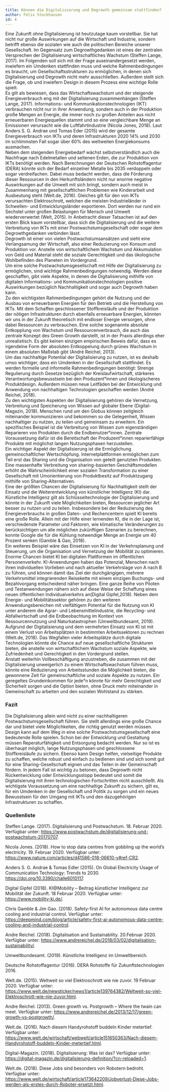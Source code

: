 ```yaml
---
title: Können die Digitalisierung und Degrowth gemeinsam stattfinden?
author: Felix Stockhausen
id: 4
---
```


Eine Zukunft ohne Digitalisierung ist heutzutage kaum vorstellbar. Sie hat nicht nur große Auswirkungen auf die Wirtschaft und Industrie, sondern betrifft ebenso die sozialen wie auch die politischen Bereiche unserer Gesellschaft. Im Gegensatz zum Degrowthgedanken ist eines der zentralen Versprechen der Digitalisierung wirtschaftliches Wachstum (Steffen Lange, 2017). Im Folgenden soll sich mit der Frage auseinandergesetzt werden, inwiefern ein Umdenken stattfinden muss und welche Rahmenbedingungen es braucht, um Gesellschaftsstrukturen zu ermöglichen, in denen sich Digitalisierung und Degrowth nicht mehr ausschließen. Außerdem stellt sich die Frage, ob und inwiefern Design in diesem Prozess eine wichtige Rolle spielt.  
Es gilt als bewiesen, dass das Wirtschaftswachstum und der steigende Energieverbrauch eng mit der Digitalisierung zusammenhängen (Steffen Lange, 2017). Informations- und Kommunikationstechnologien (IKT) verbrauchen nicht nur in ihrer Anwendung, sondern auch in der Produktion große Mengen an Energie, die immer noch zu großen Anteilen aus nicht erneuerbaren Energiequellen stammt und so eine vergleichbare Menge an Emissionen verursacht wie die Luftfahrtindustrie (Nicola Jones, 2018). Laut Anders S. G. Andrae und Tomas Eder (2015) wird der gesamte Energieverbrauch von IKTs und deren Infrastrukturen 2020 14% und 2030 im schlimmsten Fall sogar über 60% des weltweiten Energiekonsums ausmachen.  
Neben dem steigenden Energiebedarf wächst selbstverständlich auch die Nachfrage nach Edelmetallen und seltenen Erden, die zur Produktion von IKTs benötigt werden. Nach Berechnungen der Deutschen Rohstoffagentur (DERA) könnte sich der Bedarf einzelner Metalle bis 2035 verdoppeln oder sogar verdreifachen. Dabei muss bedacht werden, dass die Förderung dieser Ressourcen in den Herkunftsländern nicht nur enorme negative Auswirkungen auf die Umwelt mit sich bringt, sondern auch meist in Zusammenhang mit gesellschaftlichen Problemen wie Kinderarbeit und Ausbeutung steht (Welt.de, 2016). Gleiches gilt für den von IKTs verursachten Elektroschrott, welchen die meisten Industrieländer in Schwellen- und Entwicklungsländer exportieren. Dort werden nur rund ein Sechstel unter großen Belastungen für Mensch und Umwelt wiederverwertet (Welt, 2015).
In Anbetracht dieser Tatsachen ist auf den ersten Blick kaum vorstellbar, dass sich die Digitalisierung und die weitere Verbreitung von IKTs mit einer Postwachstumsgesellschaft oder sogar dem Degrowthgedanken verbinden lässt.  
Degrowth ist einer von vielen Postwachstumsansätzen und sieht eine Verlangsamung der Wirtschaft, also einer Reduzierung von Konsum und Produktion vor. Anstelle von wirtschaftlichem Wachstum und Akkumulation von Geld und Material steht die soziale Gerechtigkeit und das ökologische Wohlbefinden des Planeten im Vordergrund.  
Um eine solche Postwachstumsgesellschaft mit Hilfe der Digitalisierung zu ermöglichen, sind wichtige Rahmenbedingungen notwendig. Werden diese geschaffen, gibt viele Aspekte, in denen die Digitalisierung mithilfe von digitalen Informations- und Kommunikationstechnologien positive Auswirkungen bezüglich Nachhaltigkeit und sogar auch Degrowth haben kann.  
Zu den wichtigsten Rahmenbedingungen gehört die Nutzung und der Ausbau von erneuerbaren Energien für den Betrieb und die Herstellung von IKTs. Mit dem Schaffen geschlossener Stoffkreisläufe und der Produktion der nötigen Infrastrukturen durch ebenfalls erneuerbare Energien, könnten wir uns in der Zukunft theoretisch mit endloser Energie versorgen, ohne dabei Ressourcen zu verbrauchen.
Eine solche sogenannte absolute Entkopplung von Wachstum und Ressourcenverbrauch, die auch das zentrale Konzept des Green Growth darstellt, ist in der Praxis allerdings eher unrealistisch. Es gibt keinen einzigen empirischen Beweis dafür, dass es irgendeine Form der absoluten Entkoppelung durch grünes Wachstum in einem absoluten Maßstab gibt (André Reichel, 2013).  
Um das nachhaltige Potential der Digitalisierung zu nutzen, ist es deshalb umso wichtiger, dass ein Umdenken in der Gesellschaft stattfindet. Es werden formelle und informelle Rahmenbedingungen benötigt: Strenge Regulierung durch Gesetze bezüglich der Kreislaufwirtschaft, stärkeres Verantwortungsbewusstsein bei den Produzent°innen und ökologischeres Produktdesign. Außerdem müssen neue Leitfäden bei der Entwicklung und Anwendung von nachhaltigen Technologien geschaffen werden (André Reichel, 2018).  
Zu den wichtigsten Aspekten der Digitalisierung gehören die Vernetzung, Verbreitung und Speicherung von Wissen auf globaler Ebene (Digital-Magazin, 2018). Menschen rund um den Globus können zeitgleich miteinander kommunizieren und bekommen so die Gelegenheit, Wissen nachhaltiger zu nutzen, zu teilen und gemeinsam zu erweitern. Ein spezifisches Beispiel ist die Verbreitung von Wissen zum eigenständigen Reparieren von Produkten durch die Endbenutzer°innen. Zentrale Voraussetzung dafür ist die Bereitschaft der Produzent°innen reparierfähige Produkte mit möglichst langen Nutzungsphasen herzustellen.  
Ein wichtiger Aspekt der Digitalisierung ist die Ermöglichung gemeinschaftlicher Wertschöpfung. Internetplattformen ermöglichen zum Teil erst das Sharing und die Organisation von geteilt genutzten Produkten. Eine massenhafte Verbreitung von sharing-basierten Geschäftsmodellen erhöht die Wahrscheinlichkeit einer sozialen Transformation zu einer Gesellschaft mit Umorientierung von Produktbesitz auf Produktzugang mithilfe von Sharing-Alternativen.  
Eine der größten Chancen der Digitalisierung für Nachhaltigkeit stellt der Einsatz und die Weiterentwicklung von künstlicher Intelligenz (KI) dar. Künstliche Intelligenz gilt als Schlüsseltechnologie der Digitalisierung und könnte in der Zukunft viele Möglichkeiten bieten, Ressourcen jeglicher Art besser zu nutzen und zu teilen. Insbesondere bei der Reduzierung des Energieverbrauchs in großen Daten- und Rechencentern spielt KI bereits eine große Rolle. Allein mit der Hilfe einer lernenden KI, die in der Lage ist, verschiedenste Parameter und Faktoren, wie klimatische Veränderungen zu berücksichtigen um alle  möglichen zukünftigen Szenarien zu berechnen, konnte Google die für die Kühlung notwendige Menge an Energie um 40 Prozent senken (Gamble & Gao, 2018).  
Ein weiteres Beispiel wäre das Einsetzen von KI in der Verkehrsplanung und Steuerung, um die Organisation und Vernetzung der Mobilität zu optimieren.  
Enorme Chancen bietet KI bei digitalen Plattformen im öffentlichen Personenverkehr. KI-Anwendungen haben das Potenzial, Menschen nach ihren individuellen Vorlieben und nach aktueller Verkehrslage von A nach B zu führen, und können damit das Ziel der durchgängigen, mehrere Verkehrsmittel integrierenden Reisekette mit einem einzigen Buchungs- und Bezahlvorgang entscheidend näher bringen. Eine ganze Reihe von Piloten und Testanwendungen nähern sich auf diese Weise der Schaffung eines neuen öffentlichen Individualverkehrs an(Digital Gipfel,2018).
Neben dem Energie- und Mobilitätssektor gehören zu den weiteren Anwendungsbereichen mit vielfältigem Potential für die Nutzung von KI unter anderem die Agrar- und Lebensmittelindustrie, die Recycling- und Abfallwirtschaft und die Erdbeobachtung im Kontext von Ressourcennutzung und Naturkatastrophen (Umweltbundesamt, 2019).  
Aufgrund der Digitalisierung und dem vermehrten Einsatz von KI ist mit einem Verlust von Arbeitsplätzen in bestimmten Arbeitssektoren zu rechnen (Welt.de, 2018). Das Wegfallen vieler Arbeitsplätze durch digitale Technologien könnte die Chance auf neue gesellschaftliche Strukturen bieten, die anstelle von wirtschaftlichem Wachstum soziale Aspekte, wie Zufriedenheit und Gerechtigkeit in den Vordergrund stellen.  
Anstatt weiterhin Vollbeschäftigung anzustreben, die zusammen mit der Digitalisierung unweigerlich zu einem Wirtschaftswachstum führen muss, könnte eine Reduzierung von Arbeitsstunden die Möglichkeit bieten, die gewonnene Zeit für gemeinschaftliche und soziale Aspekte zu nutzen. Ein geregeltes Grundeinkommen für jede°n könnte für mehr Gerechtigkeit und Sicherheit sorgen und die Option bieten, ohne Druck mehr miteinander in Gemeinschaft zu arbeiten und den sozialen Wohlstand zu stärken.

### Fazit
Die Digitalisierung allein wird nicht zu einer nachhaltigeren Postwachstumsgesellschaft führen. Sie stellt allerdings eine große Chance dar und bietet viele Möglichkeiten, die richtig genutzt werden müssen.
Design kann auf dem Weg in eine solche Postwachstumsgesellschaft eine bedeutende Rolle spielen. Schon bei der Entwicklung und Gestaltung müssen Reperaturfähigkeit und Entsorgung bedacht werden. Nur so ist es überhaupt möglich, lange Nutzungsphasen und geschlossene Stoffkreisläufe zu sichern. Ebenso kann Design helfen, vielseitige Produkte zu schaffen, welche robust und einfach zu bedienen sind und sich somit gut für eine Sharing-Gesellschaft eignen und das Teilen in der Gemeinschaft fördern.
In jedem Fall ist wichtig zu betonen, dass Degrowth nicht Rückentwicklung oder Entwicklungsstopp bedeutet und somit die Digitalisierung mit ihren technologischen Fortschritten nicht ausschließt. Als wichtigste Voraussetzung um eine nachhaltige Zukunft zu sichern, gilt es, für ein Umdenken in der Gesellschaft und Politik zu sorgen und ein neues Bewusstsein für den Umgang mit IKTs und den dazugehörigen Infrastrukturen zu schaffen.

### Quellenliste
Steffen Lange. (2017). Digitalisierung und Postwachstum. 18. Februar 2020. Verfügbar unter: <https://www.postwachstum.de/digitalisierung-und-postwachstum-20170707>.

Nicola Jones. (2018). How to stop data centres from gobbling up the world’s electricity. 19. Februar 2020. Verfügbar unter: <https://www.nature.com/articles/d41586-018-06610-y#ref-CR2>.

Anders S. G. Andrae & Tomas Edler (2015). On Global Electricity Usage of Communication Technology: Trends to 2030. <https://doi.org/10.3390/challe6010117>.

Digital Gipfel (2018). KI@Mobility – Beitrag künstlicher Intelligenz zur Mobilität der Zukunft. 18 Februar 2020. Verfügbar unter: <https://www.mobility-ki.de/>.

Chris Gamble & Jim Gao. (2018). Safety-first AI for autonomous data centre cooling and industrial control. Verfügbar unter: <https://deepmind.com/blog/article/safety-first-ai-autonomous-data-centre-cooling-and-industrial-control>.

Andre Reichel. (2018). Digitalisation and Sustainability. 20.Februar 2020. Verfügbar unter: <https://www.andrereichel.de/2018/03/02/digitalisation-sustainability/>.

Umweltbundesamt. (2019). Künstliche Intelligenz im Umweltbereich. 

Deutsche Rohstoffagentur (2016). DERA Rohstoffe für Zukunftstechnologien 2016.

Welt.de. (2015). Weltweit so viel Elektroschrott wie nie zuvor. 19 Februar 2020. Verfügbar unter: <https://www.welt.de/newsticker/news1/article139764382/Weltweit-so-viel-Elektroschrott-wie-nie-zuvor.html>.

Andre Reichel. (2013). Green growth vs. Postgrowth – Where the twain can meet. Verfügbar unter: <https://www.andrereichel.de/2013/12/17/green-growth-vs-postgrowth/>.

Welt.de. (2016). Nach diesem Handyrohstoff buddeln Kinder metertief. Verfügbar unter: <https://www.welt.de/wirtschaft/webwelt/article151650363/Nach-diesem-Handyrohstoff-buddeln-Kinder-metertief.html>.

Digital-Magazin. (2018). Digitalisierung: Was ist das? Verfügbar unter: <https://digital-magazin.de/digitalisierung-definition/?cn-reloaded=1>.

Welt.de. (2018). Diese Jobs sind besonders von Robotern bedroht. Verfügbar unter: <https://www.welt.de/wirtschaft/article173642209/Jobverlust-Diese-Jobs-werden-als-erstes-durch-Roboter-ersetzt.html>.